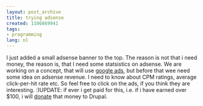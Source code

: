 ```yaml
---
layout: post_archive
title: trying adsense
created: 1106869941
tags:
- programming
lang: nl
---
```

I just added a small adsense banner to the top. The reason is not that i need money, the reason is, that I need some statsistics on adsense. We are working on a concept, that will use [google ads](https://google.com/adsense/), but before that wee need some idea on adsense revenue. I need to know about CPM ratings, average click-per-hit rate etc. So feel free to click on the ads, if you think they are interesting. :)UPDATE: if ever i get paid for this, i.e. if i have earned over $100, i will [donate](http://drupal.org/node/2227) that money to Drupal.<!--break-->
